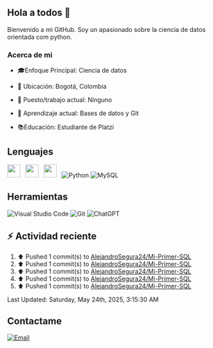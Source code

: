 ## Hola a todos 👋

Bienvenido a mi GitHub. Soy un apasionado sobre la ciencia de datos orientada com python.

### Acerca de mi

* 🎓Enfoque Principal: Ciencia de datos

* 📍 Ubicación: Bogotá, Colombia

* 💼 Puesto/trabajo actual: Ninguno

* 🌱 Aprendizaje actual: Bases de datos y Git

* 📚Educación: Estudiante de Platzi

## Lenguajes

<img style='height: 30px;' src="https://img.shields.io/badge/html5%20-%23e34f26.svg?&style=for-the-badge&logo=html5&logoColor=white"/>&nbsp;&nbsp; <img style='height: 30px;' src="https://img.shields.io/badge/css3%20-%231572B6.svg?&style=for-the-badge&logo=css3&logoColor=white" />&nbsp;&nbsp;
  <img style='height: 30px;' src="https://img.shields.io/badge/JavaScript-323330?style=for-the-badge&logo=javascript&logoColor=F7DF1E" />&nbsp;&nbsp; ![Python](https://img.shields.io/badge/Python-FFD43B?style=for-the-badge&logo=python&logoColor=blue) ![MySQL](https://img.shields.io/badge/MySQL-4479A1?style=for-the-badge&logo=mysql&logoColor=white)

## Herramientas

![Visual Studio Code](https://custom-icon-badges.demolab.com/badge/Visual%20Studio%20Code-0078d7.svg?style=for-the-badge&logo=vsc&logoColor=white) ![Git](https://img.shields.io/badge/GIT-E44C30?style=for-the-badge&logo=git&logoColor=white) ![ChatGPT](https://img.shields.io/badge/ChatGPT-74aa9c?style=for-the-badge&logo=openai&logoColor=white)

## :zap: Actividad reciente
<!--RECENT_ACTIVITY:start-->
1. ⬆️ Pushed 1 commit(s) to [AlejandroSegura24/Mi-Primer-SQL](https://github.com/AlejandroSegura24/Mi-Primer-SQL)<br>
2. ⬆️ Pushed 1 commit(s) to [AlejandroSegura24/Mi-Primer-SQL](https://github.com/AlejandroSegura24/Mi-Primer-SQL)<br>
3. ⬆️ Pushed 1 commit(s) to [AlejandroSegura24/Mi-Primer-SQL](https://github.com/AlejandroSegura24/Mi-Primer-SQL)<br>
4. ⬆️ Pushed 1 commit(s) to [AlejandroSegura24/Mi-Primer-SQL](https://github.com/AlejandroSegura24/Mi-Primer-SQL)<br>
5. ⬆️ Pushed 1 commit(s) to [AlejandroSegura24/Mi-Primer-SQL](https://github.com/AlejandroSegura24/Mi-Primer-SQL)<br>
<!--RECENT_ACTIVITY:end-->
<!--RECENT_ACTIVITY:last_update-->
Last Updated: Saturday, May 24th, 2025, 3:15:30 AM
<!--RECENT_ACTIVITY:last_update_end-->

## Contactame

[![Email](https://img.shields.io/badge/Gmail-D14836?style=for-the-badge&logo=gmail&logoColor=white)](mailto://davidalejandrocmbs@gmail.com)
